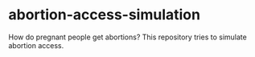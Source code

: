 # abortion-access-simulation
How do pregnant people get abortions? This repository tries to simulate abortion access.
